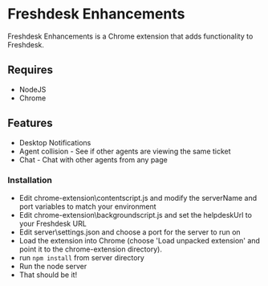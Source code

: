 # Freshdesk Enhancements

Freshdesk Enhancements is a Chrome extension that adds functionality to Freshdesk.

## Requires
* NodeJS
* Chrome

## Features
* Desktop Notifications
* Agent collision - See if other agents are viewing the same ticket
* Chat - Chat with other agents from any page

### Installation

* Edit chrome-extension\contentscript.js and modify the serverName and port variables to match your environment
* Edit chrome-extension\backgroundscript.js and set the helpdeskUrl to your Freshdesk URL
* Edit server\settings.json and choose a port for the server to run on
* Load the extension into Chrome (choose 'Load unpacked extension' and point it to the chrome-extension directory).
* run `npm install` from server directory
* Run the node server
* That should be it!
